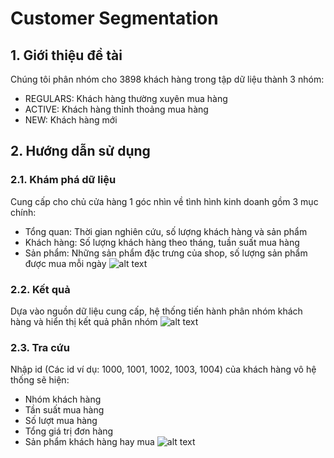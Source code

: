 
# Customer Segmentation




## 1. Giới thiệu đề tài
Chúng tôi phân nhóm cho 3898 khách hàng trong tập dữ liệu thành 3 nhóm:
- REGULARS: Khách hàng thường xuyên mua hàng
- ACTIVE: Khách hàng thỉnh thoảng mua hàng
- NEW: Khách hàng mới

## 2. Hướng dẫn sử dụng
### 2.1. Khám phá dữ liệu
Cung cấp cho chủ cửa hàng 1 góc nhìn về tình hình kinh doanh gồm 3 mục chính:
- Tổng quan: Thời gian nghiên cứu, số lượng khách hàng và sản phẩm
- Khách hàng: Số lượng khách hàng theo tháng, tuần suất mua hàng
- Sản phẩm: Những sản phẩm đặc trưng của shop, số lượng sản phẩm được mua mỗi ngày
![alt text](https://vpwmshmwlfovljzendiw.supabase.co/storage/v1/object/public/FarmerAssociation/StorePicture/Screenshot_2024-06-22_091936.png?t=2024-06-22T02%3A23%3A34.869Z)
### 2.2. Kết quả
Dựa vào nguồn dữ liệu cung cấp, hệ thống tiến hành phân nhóm khách hàng và hiển thị kết quả phân nhóm
![alt text](https://vpwmshmwlfovljzendiw.supabase.co/storage/v1/object/public/FarmerAssociation/StorePicture/Screenshot_2024-06-22_092827.png?t=2024-06-22T02%3A28%3A48.226Z)
### 2.3. Tra cứu
Nhập id (Các id ví dụ: 1000, 1001, 1002, 1003, 1004) của khách hàng vô hệ thống sẽ hiện:  
- Nhóm khách hàng 
- Tần suất mua hàng 
- Số lượt mua hàng 
- Tổng giá trị đơn hàng 
- Sản phẩm khách hàng hay mua
![alt text](https://vpwmshmwlfovljzendiw.supabase.co/storage/v1/object/public/FarmerAssociation/StorePicture/Screenshot_2024-06-22_093121.png?t=2024-06-22T02%3A31%3A47.384Z)





